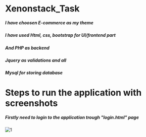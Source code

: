 # Xenonstack_Task

##### I have choosen E-commerce as my theme 
##### I have used Html, css, bootstrap for UI/frontend part
##### And PHP as backend 
##### Jquery as validations and all
##### Mysql for storing database


# Steps to run the application with screenshots
##### Firstly need to login to the application trough  "login.html" page
![1](https://user-images.githubusercontent.com/76425638/181095253-9110f55b-5ba6-4cb6-8357-43aaab0afed5.jpg)


